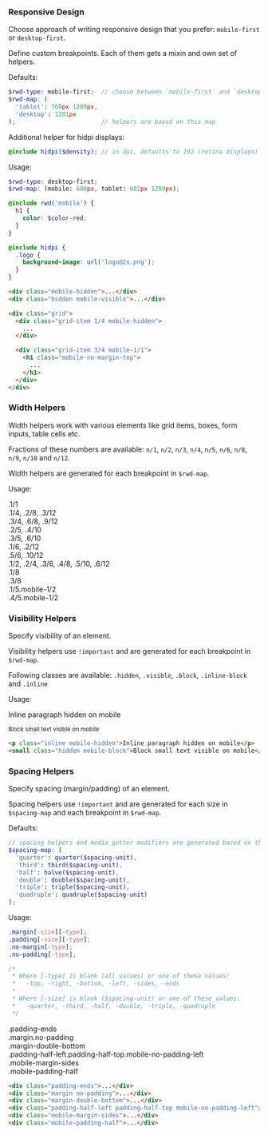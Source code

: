 ### Responsive Design

Choose approach of writing responsive design that you prefer:
`mobile-first` or `desktop-first`.

Define custom breakpoints. Each of them gets a mixin and own set of helpers.

Defaults:

```scss
$rwd-type: mobile-first;  // choose between `mobile-first` and `desktop-first`
$rwd-map: (
  'tablet': 768px 1200px,
  'desktop': 1201px
);                        // helpers are based on this map
```

Additional helper for hidpi displays:

```scss
@include hidpi($density); // in dpi, defaults to 192 (retina displays)
```

Usage:

```scss
$rwd-type: desktop-first;
$rwd-map: (mobile: 680px, tablet: 681px 1200px);

@include rwd('mobile') {
  h1 {
    color: $color-red;
  }
}

@include hidpi {
  .logo {
    background-image: url('logo@2x.png');
  }
}
```

```html
<div class="mobile-hidden">...</div>
<div class="hidden mobile-visible">...</div>

<div class="grid">
  <div class="grid-item 1/4 mobile-hidden">
    ...
  </div>

  <div class="grid-item 3/4 mobile-1/1">
    <h1 class="mobile-no-margin-top">
      ...
    </h1>
  </div>
</div>
```

### Width Helpers

Width helpers work with various elements like grid items, boxes, form inputs,
table cells etc.

Fractions of these numbers are available: `n/1`, `n/2`, `n/3`, `n/4`,
`n/5`, `n/6`, `n/8`, `n/9`, `n/10` and `n/12`.

Width helpers are generated for each breakpoint in `$rwd-map`.

Usage:

<div class="grid">
  <div class="grid-item 1/1">
    <div class="preview-grid">
      .1/1
    </div>
  </div>
</div>

<div class="grid">
  <div class="grid-item 1/4">
    <div class="preview-grid">
      .1/4, .2/8, .3/12
    </div>
  </div>
  <div class="grid-item 3/4">
    <div class="preview-grid">
      .3/4, .6/8, .9/12
    </div>
  </div>
</div>

<div class="grid">
  <div class="grid-item 2/5">
    <div class="preview-grid">
      .2/5, .4/10
    </div>
  </div>
  <div class="grid-item 3/5">
    <div class="preview-grid">
      .3/5, .6/10
    </div>
  </div>
</div>

<div class="grid">
  <div class="grid-item 1/6">
    <div class="preview-grid">
      .1/6, .2/12
    </div>
  </div>
  <div class="grid-item 5/6">
    <div class="preview-grid">
      .5/6, .10/12
    </div>
  </div>
</div>

<div class="grid">
  <div class="grid-item 1/2">
    <div class="preview-grid">
      .1/2, .2/4, .3/6, .4/8, .5/10, .6/12
    </div>
  </div>
  <div class="grid-item 1/8">
    <div class="preview-grid">
      .1/8
    </div>
  </div>
  <div class="grid-item 3/8">
    <div class="preview-grid">
      .3/8
    </div>
  </div>
</div>

<div class="grid">
  <div class="grid-item 1/5 mobile-1/2">
    <div class="preview-grid">
      .1/5.mobile-1/2
    </div>
  </div>
  <div class="grid-item 4/5 mobile-1/2">
    <div class="preview-grid">
      .4/5.mobile-1/2
    </div>
  </div>
</div>

### Visibility Helpers

Specify visibility of an element.

Visibility helpers use `!important` and are generated for each breakpoint in `$rwd-map`.

Following classes are available: `.hidden`, `.visible`, `.block`,
`.inline-block` and `.inline`

Usage:

<div class="example">
  <p class="inline mobile-hidden">Inline paragraph hidden on mobile</p>
  <small class="hidden mobile-block">Block small text visible on mobile</small>
</div>

```html
<p class="inline mobile-hidden">Inline paragraph hidden on mobile</p>
<small class="hidden mobile-block">Block small text visible on mobile</small>
```

### Spacing Helpers

Specify spacing (margin/padding) of an element.

Spacing helpers use `!important` and are generated for each size
in `$spacing-map` and each breakpoint in `$rwd-map`.

Defaults:

```scss
// spacing helpers and media gutter modifiers are generated based on this map
$spacing-map: (
  'quarter': quarter($spacing-unit),
  'third': third($spacing-unit),
  'half': halve($spacing-unit),
  'double': double($spacing-unit),
  'triple': triple($spacing-unit),
  'quadruple': quadruple($spacing-unit)
);
```

Usage:

```scss
.margin[-size][-type];
.padding[-size][-type];
.no-margin[-type];
.no-padding[-type];

/*
 * Where [-type] is blank (all values) or one of these values:
 *   -top, -right, -bottom, -left, -sides, -ends
 *
 * Where [-size] is blank ($spacing-unit) or one of these values:
 *   -quarter, -third, -half, -double, -triple, -quadruple
 */
```

<div class="example">
  <div class="padding-ends bg-green text-white text-mono text-small">
    .padding-ends
  </div>
  <div class="margin no-padding bg-olive text-white text-mono text-small">
    .margin.no-padding
  </div>
  <div class="margin-double-bottom bg-teal text-white text-mono text-small">
    .margin-double-bottom
  </div>
  <div class="padding-half-left padding-half-top mobile-no-padding-left bg-aqua text-white text-mono text-small">
    .padding-half-left.padding-half-top.mobile-no-padding-left
  </div>
  <div class="mobile-margin-sides bg-blue text-white text-mono text-small">
    .mobile-margin-sides
  </div>
  <div class="mobile-padding-half bg-navy text-white text-mono text-small">
    .mobile-padding-half
  </div>
</div>

```html
<div class="padding-ends">...</div>
<div class="margin no-padding">...</div>
<div class="margin-double-bottom">...</div>
<div class="padding-half-left padding-half-top mobile-no-padding-left">...</div>
<div class="mobile-margin-sides">...</div>
<div class="mobile-padding-half">...</div>
```
